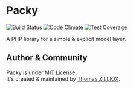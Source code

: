 Packy
=====
[![Build Status](https://travis-ci.org/Pixel418/Markdownify.png?branch=v3.x)](https://travis-ci.org/Pixel418/Markdownify)
[![Code Climate](https://codeclimate.com/github/Elephant418/Packy/badges/gpa.svg)](https://codeclimate.com/github/Elephant418/Packy)
[![Test Coverage](https://codeclimate.com/github/Elephant418/Packy/badges/coverage.svg)](https://codeclimate.com/github/Elephant418/Packy)

A PHP library for a simple & explicit model layer.



Author & Community
--------

Packy is under [MIT License](http://opensource.org/licenses/MIT).<br>
It's created & maintained by [Thomas ZILLIOX](http://tzi.fr).
